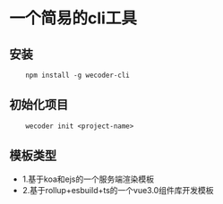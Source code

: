 # 一个简易的cli工具

## 安装
```
	npm install -g wecoder-cli
```

## 初始化项目
```
	wecoder init <project-name>
```

## 模板类型
- 1.基于koa和ejs的一个服务端渲染模板  
- 2.基于rollup+esbuild+ts的一个vue3.0组件库开发模板

